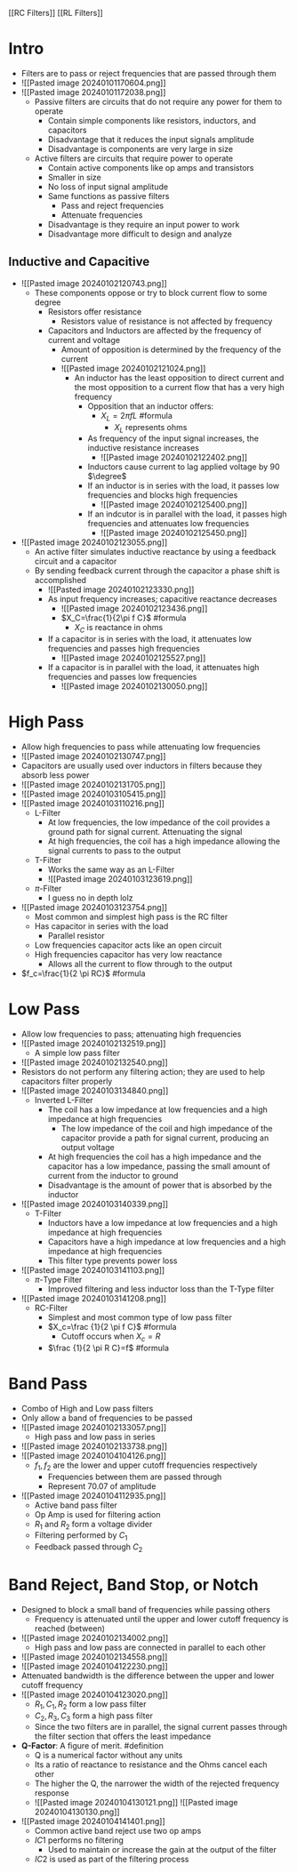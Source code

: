 [[RC Filters]]
[[RL Filters]]

# Intro

- Filters are to pass or reject frequencies that are passed through them
- ![[Pasted image 20240101170604.png]] 
- ![[Pasted image 20240101172038.png]] 
	- Passive filters are circuits that do not require any power for them to operate
		- Contain simple components like resistors, inductors, and capacitors
		- Disadvantage that it reduces the input signals amplitude
		- Disadvantage is components are very large in size
	- Active filters are circuits that require power to operate
		- Contain active components like op amps and transistors
		- Smaller in size
		- No loss of input signal amplitude
		- Same functions as passive filters
			- Pass and reject frequencies
			- Attenuate frequencies
		- Disadvantage is they require an input power to work
		- Disadvantage more difficult to design and analyze

## Inductive and Capacitive

- ![[Pasted image 20240102120743.png]] 
	- These components oppose or try to block current flow to some degree
		- Resistors offer resistance
			- Resistors value of resistance is not affected by frequency
		- Capacitors and Inductors are affected by the frequency of current and voltage
			- Amount of opposition is determined by the frequency of the current
			- ![[Pasted image 20240102121024.png]] 
				- An inductor has the least opposition to direct current and the most opposition to a current flow that has a very high frequency
					- Opposition that an inductor offers:
						- $X_L=2 \pi f L$ #formula 
							- $X_L$ represents ohms
					- As frequency of the input signal increases, the inductive resistance increases
						- ![[Pasted image 20240102122402.png]] 
					- Inductors cause current to lag applied voltage by 90 $\degree$ 
					- If an inductor is in series with the load, it passes low frequencies and blocks high frequencies
						- ![[Pasted image 20240102125400.png]] 
					- If an indcutor is in parallel with the load, it passes high frequencies and attenuates low frequencies
						- ![[Pasted image 20240102125450.png]] 
- ![[Pasted image 20240102123055.png]] 
	- An active filter simulates inductive reactance by using a feedback circuit and a capacitor
	- By sending feedback current through the capacitor a phase shift is accomplished
		- ![[Pasted image 20240102123330.png]] 
		- As input frequency increases; capacitive reactance decreases
			- ![[Pasted image 20240102123436.png]] 
			- $X_C=\frac{1}{2\pi f C}$ #formula 
				- $X_C$ is reactance in ohms
		- If a capacitor is in series with the load, it attenuates low frequencies and passes high frequencies
			- ![[Pasted image 20240102125527.png]] 
		- If a capacitor is in parallel with the load, it attenuates high frequencies and passes low frequencies
			- ![[Pasted image 20240102130050.png]] 


# High Pass

- Allow high frequencies to pass while attenuating low frequencies 
- ![[Pasted image 20240102130747.png]] 
- Capacitors are usually used over inductors in filters because they absorb less power
- ![[Pasted image 20240102131705.png]] 
- ![[Pasted image 20240103105415.png]] 
- ![[Pasted image 20240103110216.png]] 
	- L-Filter
		- At low frequencies, the low impedance of the coil provides a ground path for signal current. Attenuating the signal
		- At high frequencies, the coil has a high impedance allowing the signal currents to pass to the output
	- T-Filter
		- Works the same way as an L-Filter
		- ![[Pasted image 20240103123619.png]] 
	- $\pi$-Filter
		- I guess no in depth lolz
- ![[Pasted image 20240103123754.png]] 
	- Most common and simplest high pass is the RC filter
	- Has capacitor in series with the load 
		- Parallel resistor
	- Low frequencies capacitor acts like an open circuit
	- High frequencies capacitor has very low reactance
		- Allows all the current to flow through to the output
- $f_c=\frac{1}{2 \pi RC}$ #formula 

# Low Pass

- Allow low frequencies to pass; attenuating high frequencies
- ![[Pasted image 20240102132519.png]] 
	- A simple low pass filter
- ![[Pasted image 20240102132540.png]] 
- Resistors do not perform any filtering action; they are used to help capacitors filter properly
- ![[Pasted image 20240103134840.png]] 
	- Inverted L-Filter
		- The coil has a low impedance at low frequencies and a high impedance at high frequencies
			- The low impedance of the coil and high impedance of the capacitor provide a path for signal current, producing an output voltage
		- At high frequencies the coil has a high impedance and the capacitor has a low impedance, passing the small amount of current from the inductor to ground
		- Disadvantage is the amount of power that is absorbed by the inductor
- ![[Pasted image 20240103140339.png]] 
	- T-Filter 
		- Inductors have a low impedance at low frequencies and a high impedance at high frequencies
		- Capacitors have a high impedance at low frequencies and a high impedance at high frequencies
		- This filter type prevents power loss
- ![[Pasted image 20240103141103.png]] 
	- $\pi$-Type Filter
		- Improved filtering and less inductor loss than the T-Type filter
- ![[Pasted image 20240103141208.png]] 
	- RC-Filter
		- Simplest and most common type of low pass filter
		- $X_c=\frac {1}{2 \pi f C}$ #formula 
			- Cutoff occurs when $X_c=R$ 
		- $\frac {1}{2 \pi R C}=f$ #formula 



# Band Pass

- Combo of High and Low pass filters
- Only allow a band of frequencies to be passed
- ![[Pasted image 20240102133057.png]] 
	- High pass and low pass in series
- ![[Pasted image 20240102133738.png]] 
- ![[Pasted image 20240104104126.png]] 
	- $f_1,f_2$ are the lower and upper cutoff frequencies respectively
		- Frequencies between them are passed through
		- Represent 70.07 of amplitude
- ![[Pasted image 20240104112935.png]] 
	- Active band pass filter
	- Op Amp is used for filtering action
	- $R_1$ and $R_2$ form a voltage divider
	- Filtering performed by $C_1$
	- Feedback passed through $C_2$ 
  
  
  

# Band Reject, Band Stop, or Notch


- Designed to block a small band of frequencies while passing others
	- Frequency is attenuated until the upper and lower cutoff frequency is reached (between)
- ![[Pasted image 20240102134002.png]] 
	- High pass and low pass are connected in parallel to each other
- ![[Pasted image 20240102134558.png]] 
- ![[Pasted image 20240104122230.png]] 
- Attenuated bandwidth is the difference between the upper and lower cutoff frequency
- ![[Pasted image 20240104123020.png]] 
	- $R_1,C_1,R_2$ form a low pass filter
	- $C_2, R_3, C_3$ form a high pass filter
	- Since the two filters are in parallel, the signal current passes through the filter section that offers the least impedance
- **Q-Factor**: A figure of merit. #definition 
	- Q is a numerical factor without any units
	- Its a ratio of reactance to resistance and the Ohms cancel each other
	- The higher the Q, the narrower the width of the rejected frequency response
	- ![[Pasted image 20240104130121.png]] ![[Pasted image 20240104130130.png]] 
- ![[Pasted image 20240104141401.png]] 
	- Common active band reject use two op amps
	- $IC1$ performs no filtering
		- Used to maintain or increase the gain at the output of the filter
	- $IC2$ is used as part of the filtering process

